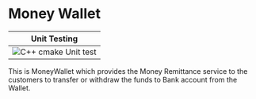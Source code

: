 
# Money Wallet 

|Unit Testing|
|:-:|
|![C++ cmake Unit test](https://github.com/99002623/Mini-Project/workflows/C++%20cmake%20Unit%20test/badge.svg)|

This is MoneyWallet which provides the Money Remittance service to the customers to transfer  or withdraw the funds to Bank account from the Wallet.


